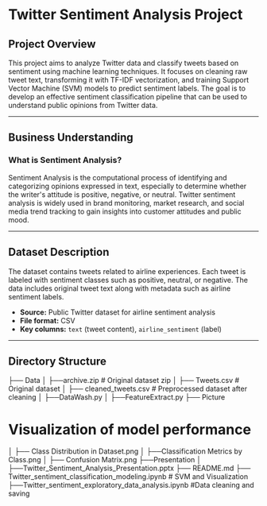 # Twitter Sentiment Analysis Project

## Project Overview

This project aims to analyze Twitter data and classify tweets based on sentiment using machine learning techniques. It focuses on cleaning raw tweet text, transforming it with TF-IDF vectorization, and training Support Vector Machine (SVM) models to predict sentiment labels. The goal is to develop an effective sentiment classification pipeline that can be used to understand public opinions from Twitter data.

---

## Business Understanding

### What is Sentiment Analysis?

Sentiment Analysis is the computational process of identifying and categorizing opinions expressed in text, especially to determine whether the writer's attitude is positive, negative, or neutral. Twitter sentiment analysis is widely used in brand monitoring, market research, and social media trend tracking to gain insights into customer attitudes and public mood.

---

## Dataset Description

The dataset contains tweets related to airline experiences. Each tweet is labeled with sentiment classes such as positive, neutral, or negative. The data includes original tweet text along with metadata such as airline sentiment labels.

- **Source:** Public Twitter dataset for airline sentiment analysis  
- **File format:** CSV  
- **Key columns:** `text` (tweet content), `airline_sentiment` (label)  

---

## Directory Structure

├── Data
│ ├──archive.zip # Original dataset zip
│ ├── Tweets.csv # Original dataset
│ ├── cleaned_tweets.csv # Preprocessed dataset after cleaning
│ ├──DataWash.py
│ ├──FeatureExtract.py
├── Picture 
# Visualization of model performance
│ ├── Class Distribution in Dataset.png
│ ├──Classification Metrics by Class.png
│ ├── Confusion Matrix.png 
├──Presentation
│ ├──Twitter_Sentiment_Analysis_Presentation.pptx
├── README.md
├── Twitter_sentiment_classification_modeling.ipynb # SVM and Visualization
├──Twitter_sentiment_exploratory_data_analysis.ipynb #Data cleaning and saving